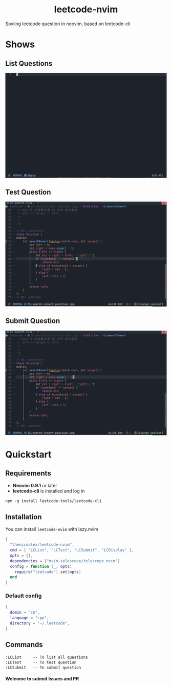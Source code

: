 <div align="center">
  <h1>leetcode-nvim</h1>
</div>

Sovling leetcode question in neovim, based on leetcode-cli

# Shows

## List Questions

![List questions](./assets/list.gif?raw=true)

## Test Question

![Test question](./assets/test.gif?raw=true)

## Submit Question

![Submit question](./assets/submit.gif?raw=true)

# Quickstart

## Requirements

- **Neovim 0.9.1** or later
- **leetcode-cli** is installed and log in
```shell
npm -g install leetcode-tools/leetcode-cli
```

## Installation

You can install `leetcode-nvim` with lazy.nvim

```lua
{
  "thenicealex/leetcode-nvim",
  cmd = { "LCList", "LCTest", "LCSubmit", "LCDisplay" },
  opts = {},
  dependencies = {"nvim-telescope/telescope.nvim"}
  config = function (_, opts)
    require("leetcode").set(opts)
  end
}
```

### Default config
```lua
{
  domin = "cn",
  language = "cpp",
  directory = "~/.leetcode",
}
```

## Commands

```vim
:LCList     -- To list all questions
:LCTest     -- To test question
:LCSubmit   -- To submit question
```

#### Welcome to submit Issues and PR
